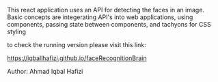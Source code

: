 This react application uses an API for detecting the faces in an image. <br>
Basic concepts are integerating API's into web applications, using components, passing state between components, and tachyons for CSS styling

to check the running version please visit this link:

https://iqballhafizi.github.io/faceRecognitionBrain


Author: Ahmad Iqbal Hafizi